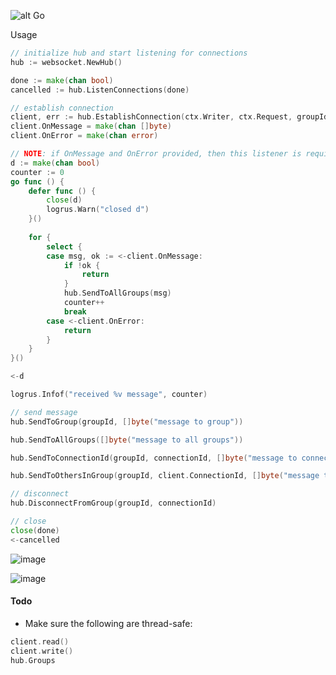 ![alt Go](https://img.shields.io/github/go-mod/go-version/gobackpack/websocket)

Usage

```go
// initialize hub and start listening for connections
hub := websocket.NewHub()

done := make(chan bool)
cancelled := hub.ListenConnections(done)

// establish connection
client, err := hub.EstablishConnection(ctx.Writer, ctx.Request, groupId, "")
client.OnMessage = make(chan []byte)
client.OnError = make(chan error)

// NOTE: if OnMessage and OnError provided, then this listener is required, for now
d := make(chan bool)
counter := 0
go func () {
    defer func () {
        close(d)
        logrus.Warn("closed d")
    }()
    
    for {
        select {
        case msg, ok := <-client.OnMessage:
            if !ok {
                return
            }
            hub.SendToAllGroups(msg)
            counter++
            break
        case <-client.OnError:
            return
        }
    }
}()

<-d

logrus.Infof("received %v message", counter)

// send message
hub.SendToGroup(groupId, []byte("message to group"))

hub.SendToAllGroups([]byte("message to all groups"))

hub.SendToConnectionId(groupId, connectionId, []byte("message to connection"))

hub.SendToOthersInGroup(groupId, client.ConnectionId, []byte("message to all connections from my group except myself"))

// disconnect
hub.DisconnectFromGroup(groupId, connectionId)

// close
close(done)
<-cancelled
```


![image](https://user-images.githubusercontent.com/8428635/119730949-a181f880-be76-11eb-9dcd-f4952342f3b8.png)

![image](https://user-images.githubusercontent.com/8428635/119730888-8adba180-be76-11eb-8f29-019cd7d42792.png)


#### Todo
* Make sure the following are thread-safe:
```go
client.read()
client.write()
hub.Groups
```
